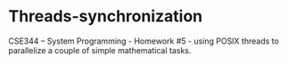 # Threads-synchronization
CSE344 – System Programming - Homework #5 - using POSIX threads to parallelize a couple of simple mathematical tasks.
